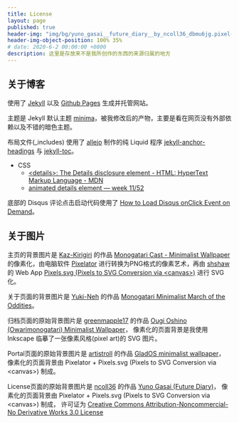 ```yaml
---
title: License
layout: page
published: true
header-img: "img/bg/yuno_gasai__future_diary__by_ncoll36_dbmu6jg.pixel-art.svg"
header-img-object-position: 100% 35%
# date: 2020-6-2 00:00:00 +0800
description: 这里是存放来不是我所创作的东西的来源归属的地方
---
```


关于博客
--------

使用了 [Jekyll](https://github.com/jekyll/jekyll/blob/master/LICENSE) 以及
[Github Pages](https://docs.github.com/en/github/working-with-github-pages/setting-up-a-github-pages-site-with-jekyll) 生成并托管网站。

主题是 Jekyll 默认主题 [minima](https://github.com/jekyll/minima/blob/master/LICENSE.txt)，被我修改后的产物，主要是看在网页没有外部依赖以及不错的暗色主题。

布局文件(_includes) 使用了 [allejo](https://github.com/allejo) 制作的纯 Liquid 程序 [jekyll-anchor-headings](https://github.com/allejo/jekyll-anchor-headings) 与 [jekyll-toc](https://github.com/allejo/jekyll-toc)。

+ CSS
  + [\<details>: The Details disclosure element - HTML: HyperText Markup Language - MDN](https://developer.mozilla.org/en-US/docs/Web/HTML/Element/details)
  + [animated details element — week 11/52](https://codepen.io/knyttneve/pen/LamBMP)

底部的 Disqus 评论点击启动代码使用了 [How to Load Disqus onClick Event on Demand](https://techwelkin.com/how-to-load-disqus-onclick-event)。

关于图片
--------

主页的背景图片是 [Kaz-Kirigiri](https://www.deviantart.com/kaz-kirigiri) 的作品
[Monogatari Cast - Minimalist Wallpaper](https://www.deviantart.com/kaz-kirigiri/art/Monogatari-Cast-Minimalist-Wallpaper-765155801)
的像素化，由电脑软件 [Pixelator](https://pixelatorapp.com) 进行转换为PNG格式的像素艺术，再由 [shshaw](https://codepen.io/shshaw) 的 Web App [Pixels.svg (Pixels to SVG Conversion via \<canvas>)](https://codepen.io/shshaw/pen/XbxvNj) 进行 SVG 化。

<!-- 主页页面的背景图片是 [Yuki-Neh](https://www.deviantart.com/yuki-neh) 的作品
[Monogatari Minimalist Wallpaper V2](https://www.deviantart.com/yuki-neh/art/Monogatari-Minimalist-Wallpaper-V2-updated-690434003)。 -->
关于页面的背景图片是 [Yuki-Neh](https://www.deviantart.com/yuki-neh) 的作品
[Monogatari Minimalist March of the Oddities](https://www.deviantart.com/yuki-neh/art/Monogatari-Minimalist-March-of-the-Oddities-688209313)。

归档页面的原始背景图片是 [greenmapple17](https://www.deviantart.com/greenmapple17) 的作品
[Ougi Oshino (Owarimonogatari) Minimalist Wallpaper](https://www.deviantart.com/greenmapple17/art/Ougi-Oshino-Owarimonogatari-Minimalist-Wallpaper-579231036)，
像素化的页面背景是我使用 Inkscape 临摹了一张像素风格(pixel art)的 SVG 图片。

Portal页面的原始背景图片是 [artistroll](https://www.deviantart.com/artistroll) 的作品
[GladOS minimalist wallpaper](https://www.deviantart.com/artistroll/art/GladOS-minimalist-wallpaper-742621195)，
像素化的页面背景由 Pixelator + Pixels.svg (Pixels to SVG Conversion via \<canvas>) 制成。

License页面的原始背景图片是 [ncoll36](https://www.deviantart.com/ncoll36) 的作品
[Yuno Gasai (Future Diary)](https://www.deviantart.com/ncoll36/art/Yuno-Gasai-Future-Diary-703487644)，
像素化的页面背景由 Pixelator + Pixels.svg (Pixels to SVG Conversion via \<canvas>) 制成，
许可证为 [Creative Commons Attribution-Noncommercial-No Derivative Works 3.0 License](http://creativecommons.org/licenses/by-nc-nd/3.0/)

<!-- 过去的404页面来源自 [PIRO4D](https://pixabay.com/zh/users/PIRO4D-2707530/) 的
[space window light blue room](https://pixabay.com/zh/photos/space-window-light-blue-room-3403032/)，
许可证为 [Simplified Pixabay License](https://pixabay.com/zh/service/license/)
-->
